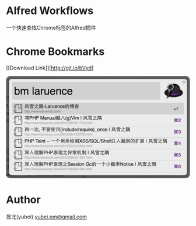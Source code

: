 Alfred Workflows
====

一个快速查找Chrome标签的Alfred插件

Chrome Bookmarks
====

[\[Download Link\]][http://git.io/bVyd]

![Demo](demo.png)

Author
======

昱北(yubei) <yubei.pm@gmail.com>


